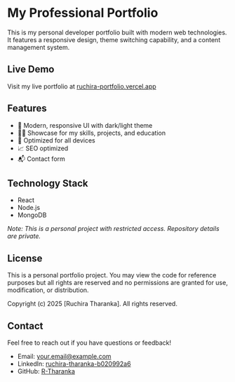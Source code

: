 ﻿# My Professional Portfolio

This is my personal developer portfolio built with modern web technologies. It features a responsive design, theme switching capability, and a content management system.

## Live Demo

Visit my live portfolio at [ruchira-portfolio.vercel.app](https://ruchira-portfolio.vercel.app/)

## Features

- 🎨 Modern, responsive UI with dark/light theme
- 👨‍💻 Showcase for my skills, projects, and education
- 📱 Optimized for all devices
- 📈 SEO optimized
- 📬 Contact form

## Technology Stack

- React
- Node.js
- MongoDB

*Note: This is a personal project with restricted access. Repository details are private.*

## License

This is a personal portfolio project. You may view the code for reference purposes but all rights are reserved and no permissions are granted for use, modification, or distribution.

Copyright (c) 2025 [Ruchira Tharanka]. All rights reserved.

## Contact

Feel free to reach out if you have questions or feedback!

- Email: your.email@example.com
- LinkedIn: [ruchira-tharanka-b020992a6](https://linkedin.com/in/ruchira-tharanka-b020992a6)
- GitHub: [R-Tharanka](https://github.com/R-Tharanka)
